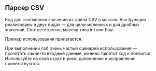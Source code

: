 ## Парсер CSV  

Код для считывания значений из файла CSV в массив. 
Все функции реализованы в двух видах — для целочисленных и для дробных значений. 
Соответственно, массив типа int или float.  

Пример использования прилагается.  

При выполнении лаб очень частый сценарий использования — прочитать какие-то входные данные, именно так этот код и появился. Используйте на свой страх и риск, дополнения и исправления приветствуются. 
